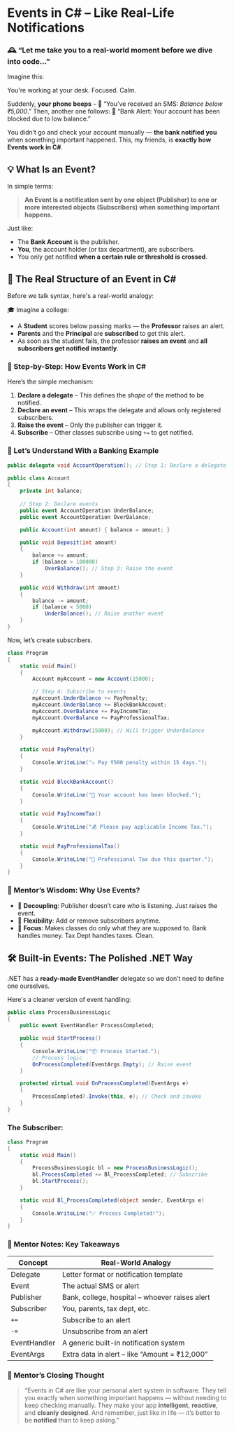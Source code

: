 # Events in C# – Like Real-Life Notifications

### 🕰️ “Let me take you to a real-world moment before we dive into code…”

Imagine this:

You're working at your desk. Focused. Calm.

Suddenly, **your phone beeps** –
📱 “You’ve received an SMS: *Balance below ₹5,000*.”
Then, another one follows:
📱 “Bank Alert: Your account has been blocked due to low balance.”

You didn’t go and check your account manually — **the bank notified you** when something important happened.
This, my friends, is **exactly how Events work in C#**.

## 💡 What Is an Event?

In simple terms:

> **An Event is a notification sent by one object (Publisher) to one or more interested objects (Subscribers) when something important happens.**

Just like:

* The **Bank Account** is the publisher.
* **You**, the account holder (or tax department), are subscribers.
* You only get notified **when a certain rule or threshold is crossed**.


## 🧰 The Real Structure of an Event in C\#

Before we talk syntax, here's a real-world analogy:

🎓 Imagine a college:

* A **Student** scores below passing marks — the **Professor** raises an alert.
* **Parents** and the **Principal** are **subscribed** to get this alert.
* As soon as the student fails, the professor **raises an event** and **all subscribers get notified instantly**.


### 🔧 Step-by-Step: How Events Work in C\#

Here’s the simple mechanism:

1. **Declare a delegate** – This defines the *shape* of the method to be notified.
2. **Declare an event** – This wraps the delegate and allows only registered subscribers.
3. **Raise the event** – Only the publisher can trigger it.
4. **Subscribe** – Other classes subscribe using `+=` to get notified.


### 🏦 Let’s Understand With a Banking Example

```csharp
public delegate void AccountOperation(); // Step 1: Declare a delegate

public class Account
{
    private int balance;
    
    // Step 2: Declare events
    public event AccountOperation UnderBalance;
    public event AccountOperation OverBalance;

    public Account(int amount) { balance = amount; }

    public void Deposit(int amount)
    {
        balance += amount;
        if (balance > 100000)
            OverBalance(); // Step 3: Raise the event
    }

    public void Withdraw(int amount)
    {
        balance -= amount;
        if (balance < 5000)
            UnderBalance(); // Raise another event
    }
}
```

Now, let’s create subscribers.

```csharp
class Program
{
    static void Main()
    {
        Account myAccount = new Account(15000);

        // Step 4: Subscribe to events
        myAccount.UnderBalance += PayPenalty;
        myAccount.UnderBalance += BlockBankAccount;
        myAccount.OverBalance += PayIncomeTax;
        myAccount.OverBalance += PayProfessionalTax;

        myAccount.Withdraw(15000); // Will trigger UnderBalance
    }

    static void PayPenalty()
    {
        Console.WriteLine("⚠️ Pay ₹500 penalty within 15 days.");
    }

    static void BlockBankAccount()
    {
        Console.WriteLine("🚫 Your account has been blocked.");
    }

    static void PayIncomeTax()
    {
        Console.WriteLine("💰 Please pay applicable Income Tax.");
    }

    static void PayProfessionalTax()
    {
        Console.WriteLine("🧾 Professional Tax due this quarter.");
    }
}
```


### 🧠 Mentor’s Wisdom: Why Use Events?

* 🧩 **Decoupling**: Publisher doesn’t care *who* is listening. Just raises the event.
* 🔄 **Flexibility**: Add or remove subscribers anytime.
* 🎯 **Focus**: Makes classes do only what they are supposed to. Bank handles money. Tax Dept handles taxes. Clean.

## 🛠 Built-in Events: The Polished .NET Way

.NET has a **ready-made EventHandler** delegate so we don’t need to define one ourselves.

Here's a cleaner version of event handling:

```csharp
public class ProcessBusinessLogic
{
    public event EventHandler ProcessCompleted;

    public void StartProcess()
    {
        Console.WriteLine("📦 Process Started.");
        // Process logic
        OnProcessCompleted(EventArgs.Empty); // Raise event
    }

    protected virtual void OnProcessCompleted(EventArgs e)
    {
        ProcessCompleted?.Invoke(this, e); // Check and invoke
    }
}
```

### The Subscriber:

```csharp
class Program
{
    static void Main()
    {
        ProcessBusinessLogic bl = new ProcessBusinessLogic();
        bl.ProcessCompleted += Bl_ProcessCompleted; // Subscribe
        bl.StartProcess();
    }

    static void Bl_ProcessCompleted(object sender, EventArgs e)
    {
        Console.WriteLine("✅ Process Completed!");
    }
}
```

 

### 🧾 Mentor Notes: Key Takeaways

| Concept      | Real-World Analogy                             |
| ------------ | ---------------------------------------------- |
| Delegate     | Letter format or notification template         |
| Event        | The actual SMS or alert                        |
| Publisher    | Bank, college, hospital – whoever raises alert |
| Subscriber   | You, parents, tax dept, etc.                   |
| `+=`         | Subscribe to an alert                          |
| `-=`         | Unsubscribe from an alert                      |
| EventHandler | A generic built-in notification system         |
| EventArgs    | Extra data in alert – like “Amount = ₹12,000”  |

 

### 🧪 Mentor’s Closing Thought

> “Events in C# are like your personal alert system in software. They tell you exactly when something important happens — without needing to keep checking manually. They make your app **intelligent**, **reactive**, and **cleanly designed**. And remember, just like in life — it’s better to be **notified** than to keep asking.”

 
